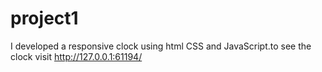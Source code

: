 # project1
I developed a responsive clock using html CSS and JavaScript.to see the clock visit http://127.0.0.1:61194/
